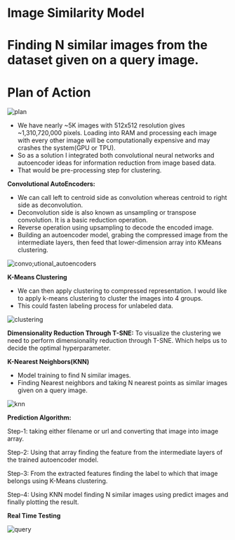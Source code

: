 # Image Similarity Model
# Finding N similar images from the dataset given on a query image.

# Plan of Action
![plan](https://user-images.githubusercontent.com/58396314/90765118-0b2d0f00-e307-11ea-9fbf-22e1823c99eb.PNG)

*    We have nearly ~5K images with 512x512 resolution gives ~1,310,720,000 pixels. Loading into RAM and processing each image with every other image will be computationally expensive and may crashes the system(GPU or TPU).
*    So as a solution I integrated both convolutional neural networks and autoencoder ideas for information reduction from image based data. 
*    That would be pre-processing step for clustering.


<strong>Convolutional AutoEncoders:</strong>
*    We can call left to centroid side as convolution whereas centroid to right side as deconvolution.
*    Deconvolution side is also known as unsampling or transpose convolution. It is a basic reduction operation.
*    Reverse operation using upsampling to decode the encoded image.
*    Building an autoencoder model, grabing the compressed image from the intermediate layers, then feed that lower-dimension array into KMeans clustering. 

![convo;utional_autoencoders](https://user-images.githubusercontent.com/58396314/93178450-e5eabf80-f751-11ea-9bd6-e4714bab7161.PNG)

<strong>K-Means Clustering</strong>
*    We can then apply clustering to compressed representation. I would like to apply k-means clustering to cluster the images into 4 groups.
*    This could fasten labeling process for unlabeled data.

![clustering](https://user-images.githubusercontent.com/58396314/93178167-78d72a00-f751-11ea-8a55-9fb06ad83589.PNG)

<strong>Dimensionality Reduction Through T-SNE:</strong>
To visualize the clustering we need to perform dimensionality reduction through T-SNE. Which helps us to decide the optimal hyperparameter.

<strong>K-Nearest Neighbors(KNN)</strong>
*    Model training to find N similar images.
*    Finding Nearest neighbors and taking N nearest points as similar images given on a query image.

![knn](https://user-images.githubusercontent.com/58396314/93177880-14b46600-f751-11ea-8311-112320b0f1af.PNG)

<strong>Prediction Algorithm:</strong>

   Step-1: taking either filename or url and converting that image into image array.
   
   Step-2: Using that array finding the feature from the intermediate layers of the trained autoencoder model.
   
   Step-3: From the extracted features finding the label to which that image belongs using K-Means clustering.
   
   Step-4: Using KNN model finding N similar images using predict images and finally plotting the result.

<strong>Real Time Testing</strong>

![query](https://user-images.githubusercontent.com/58396314/93178996-b25c6500-f752-11ea-901e-8cc0ce4734e2.PNG)



